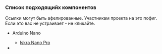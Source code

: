 ### Список подходящийх компонентов

Ссылки могут быть афелированные. Участникам проекта на это пофиг. Если это вас не устраивает - не кликайте.

* Arduino Nano
  * [Iskra Nano Pro](https://amperka.ru/product/iskra-nano-pro)

*  
